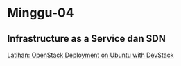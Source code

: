 # Minggu-04
## Infrastructure as a Service dan SDN

[Latihan: OpenStack Deployment on Ubuntu with DevStack](latihan-openstack.md)<br>
